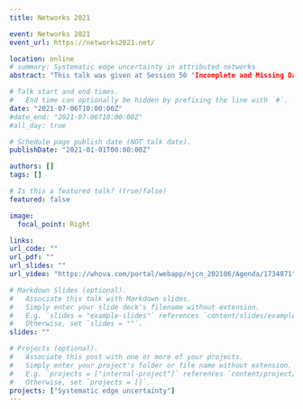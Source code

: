 ```yaml
---
title: Networks 2021

event: Networks 2021
event_url: https://networks2021.net/

location: online
# summary: Systematic edge uncertainty in attributed networks
abstract: "This talk was given at Session 50 "Incomplete and Missing Data" at Networks 2021. We present a framework for simulating systematically missing edges in networks which enables researchers to investigate effects on subsequent network analysis tasks."

# Talk start and end times.
#   End time can optionally be hidden by prefixing the line with `#`.
date: "2021-07-06T10:00:00Z"
#date_end: "2021-07-06T10:00:00Z"
#all_day: true

# Schedule page publish date (NOT talk date).
publishDate: "2021-01-01T00:00:00Z"

authors: []
tags: []

# Is this a featured talk? (true/false)
featured: false

image:
  focal_point: Right

links:
url_code: ""
url_pdf: ""
url_slides: ""
url_video: "https://whova.com/portal/webapp/njcn_202106/Agenda/1734871"

# Markdown Slides (optional).
#   Associate this talk with Markdown slides.
#   Simply enter your slide deck's filename without extension.
#   E.g. `slides = "example-slides"` references `content/slides/example-slides.md`.
#   Otherwise, set `slides = ""`.
slides: ""

# Projects (optional).
#   Associate this post with one or more of your projects.
#   Simply enter your project's folder or file name without extension.
#   E.g. `projects = ["internal-project"]` references `content/project/deep-learning/index.md`.
#   Otherwise, set `projects = []`.
projects: ["Systematic edge uncertainty"]
---
```



